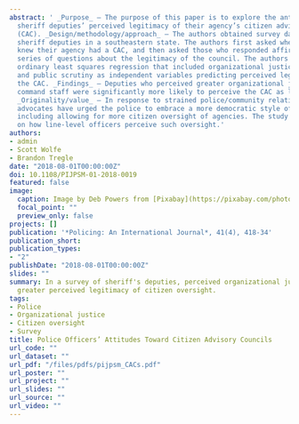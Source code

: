 ```yaml
---
abstract: ' _Purpose_ – The purpose of this paper is to explore the antecedents of
  sheriff deputies’ perceived legitimacy of their agency’s citizen advisory council
  (CAC). _Design/methodology/approach_ – The authors obtained survey data from 567
  sheriff deputies in a southeastern state. The authors first asked whether respondents
  knew their agency had a CAC, and then asked those who responded affirmatively a
  series of questions about the legitimacy of the council. The authors then ran an
  ordinary least squares regression that included organizational justice, self-legitimacy
  and public scrutiny as independent variables predicting perceived legitimacy of
  the CAC. _Findings_ – Deputies who perceived greater organizational justice from
  command staff were significantly more likely to perceive the CAC as legitimate.
  _Originality/value_ – In response to strained police/community relations, reform
  advocates have urged the police to embrace a more democratic style of policing,
  including allowing for more citizen oversight of agencies. The study sheds light
  on how line-level officers perceive such oversight.'
authors:
- admin
- Scott Wolfe
- Brandon Tregle
date: "2018-08-01T00:00:00Z"
doi: 10.1108/PIJPSM-01-2018-0019
featured: false
image:
  caption: Image by Deb Powers from [Pixabay](https://pixabay.com/photos/city-council-meeting-208769/)
  focal_point: ""
  preview_only: false
projects: []
publication: '*Policing: An International Journal*, 41(4), 418-34'
publication_short: 
publication_types:
- "2"
publishDate: "2018-08-01T00:00:00Z"
slides: ""
summary: In a survey of sheriff's deputies, perceived organizational justice predicted
  greater perceived legitimacy of citizen oversight.
tags:
- Police
- Organizational justice
- Citizen oversight
- Survey
title: Police Officers’ Attitudes Toward Citizen Advisory Councils
url_code: ""
url_dataset: ""
url_pdf: "/files/pdfs/pijpsm_CACs.pdf"
url_poster: ""
url_project: ""
url_slides: ""
url_source: ""
url_video: ""
---
```


